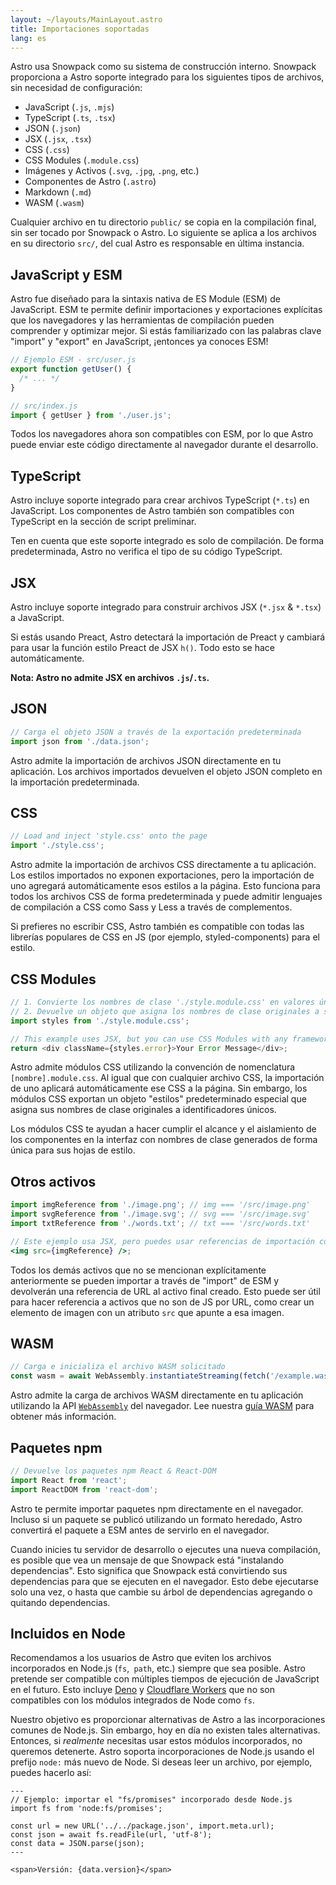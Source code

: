 ```yaml
---
layout: ~/layouts/MainLayout.astro
title: Importaciones soportadas
lang: es
---
```


Astro usa Snowpack como su sistema de construcción interno. Snowpack proporciona a Astro soporte integrado para los siguientes tipos de archivos, sin necesidad de configuración:

- JavaScript (`.js`, `.mjs`)
- TypeScript (`.ts`, `.tsx`)
- JSON (`.json`)
- JSX (`.jsx`, `.tsx`)
- CSS (`.css`)
- CSS Modules (`.module.css`)
- Imágenes y Activos (`.svg`, `.jpg`, `.png`, etc.)
- Componentes de Astro (`.astro`)
- Markdown (`.md`)
- WASM (`.wasm`)

Cualquier archivo en tu directorio `public/` se copia en la compilación final, sin ser tocado por Snowpack o Astro. Lo siguiente se aplica a los archivos en su directorio `src/`, del cual Astro es responsable en última instancia.

## JavaScript y ESM

Astro fue diseñado para la sintaxis nativa de ES Module (ESM) de JavaScript. ESM te permite definir importaciones y exportaciones explícitas que los navegadores y las herramientas de compilación pueden comprender y optimizar mejor. Si estás familiarizado con las palabras clave "import" y "export" en JavaScript, ¡entonces ya conoces ESM!

```js
// Ejemplo ESM - src/user.js
export function getUser() {
  /* ... */
}

// src/index.js
import { getUser } from './user.js';
```

Todos los navegadores ahora son compatibles con ESM, por lo que Astro puede enviar este código directamente al navegador durante el desarrollo.

## TypeScript

Astro incluye soporte integrado para crear archivos TypeScript (`*.ts`) en JavaScript. Los componentes de Astro también son compatibles con TypeScript en la sección de script preliminar.

Ten en cuenta que este soporte integrado es solo de compilación. De forma predeterminada, Astro no verifica el tipo de su código TypeScript.

<!-- Para integrar la verificación de tipos en su flujo de trabajo de desarrollo/compilación, agrega el plugin [@snowpack/plugin-typescript](https://www.npmjs.com/package/@snowpack/plugin-typescript). -->

## JSX

Astro incluye soporte integrado para construir archivos JSX (`*.jsx` & `*.tsx`) a JavaScript.

Si estás usando Preact, Astro detectará la importación de Preact y cambiará para usar la función estilo Preact de JSX `h()`. Todo esto se hace automáticamente.

**Nota: Astro no admite JSX en archivos `.js`/`.ts`.**

## JSON

```js
// Carga el objeto JSON a través de la exportación predeterminada
import json from './data.json';
```

Astro admite la importación de archivos JSON directamente en tu aplicación. Los archivos importados devuelven el objeto JSON completo en la importación predeterminada.

## CSS

```js
// Load and inject 'style.css' onto the page
import './style.css';
```

Astro admite la importación de archivos CSS directamente a tu aplicación. Los estilos importados no exponen exportaciones, pero la importación de uno agregará automáticamente esos estilos a la página. Esto funciona para todos los archivos CSS de forma predeterminada y puede admitir lenguajes de compilación a CSS como Sass y Less a través de complementos.

Si prefieres no escribir CSS, Astro también es compatible con todas las librerías populares de CSS en JS (por ejemplo, styled-components) para el estilo.

## CSS Modules

```js
// 1. Convierte los nombres de clase './style.module.css' en valores únicos con ámbito.
// 2. Devuelve un objeto que asigna los nombres de clase originales a su valor de ámbito final.
import styles from './style.module.css';

// This example uses JSX, but you can use CSS Modules with any framework.
return <div className={styles.error}>Your Error Message</div>;
```

Astro admite módulos CSS utilizando la convención de nomenclatura `[nombre].module.css`. Al igual que con cualquier archivo CSS, la importación de uno aplicará automáticamente ese CSS a la página. Sin embargo, los módulos CSS exportan un objeto "estilos" predeterminado especial que asigna sus nombres de clase originales a identificadores únicos.

Los módulos CSS te ayudan a hacer cumplir el alcance y el aislamiento de los componentes en la interfaz con nombres de clase generados de forma única para sus hojas de estilo.

## Otros activos

```jsx
import imgReference from './image.png'; // img === '/src/image.png'
import svgReference from './image.svg'; // svg === '/src/image.svg'
import txtReference from './words.txt'; // txt === '/src/words.txt'

// Este ejemplo usa JSX, pero puedes usar referencias de importación con cualquier marco.
<img src={imgReference} />;
```

Todos los demás activos que no se mencionan explícitamente anteriormente se pueden importar a través de "import" de ESM y devolverán una referencia de URL al activo final creado. Esto puede ser útil para hacer referencia a activos que no son de JS por URL, como crear un elemento de imagen con un atributo `src` que apunte a esa imagen.

## WASM

```js
// Carga e inicializa el archivo WASM solicitado
const wasm = await WebAssembly.instantiateStreaming(fetch('/example.wasm'));
```

Astro admite la carga de archivos WASM directamente en tu aplicación utilizando la API [`WebAssembly`](https://developer.mozilla.org/en-US/docs/Web/JavaScript/Reference/Global_Objects/WebAssembly) del navegador. Lee nuestra [guía WASM](/es/guides/wasm) para obtener más información.

## Paquetes npm

```js
// Devuelve los paquetes npm React & React-DOM
import React from 'react';
import ReactDOM from 'react-dom';
```

Astro te permite importar paquetes npm directamente en el navegador. Incluso si un paquete se publicó utilizando un formato heredado, Astro convertirá el paquete a ESM antes de servirlo en el navegador.

Cuando inicies tu servidor de desarrollo o ejecutes una nueva compilación, es posible que vea un mensaje de que Snowpack está "instalando dependencias". Esto significa que Snowpack está convirtiendo sus dependencias para que se ejecuten en el navegador. Esto debe ejecutarse solo una vez, o hasta que cambie su árbol de dependencias agregando o quitando dependencias.

## Incluidos en Node

Recomendamos a los usuarios de Astro que eviten los archivos incorporados en Node.js (`fs`,` path`, etc.) siempre que sea posible. Astro pretende ser compatible con múltiples tiempos de ejecución de JavaScript en el futuro. Esto incluye [Deno](https://deno.land/) y [Cloudflare Workers](https://workers.cloudflare.com/) que no son compatibles con los módulos integrados de Node como `fs`.

Nuestro objetivo es proporcionar alternativas de Astro a las incorporaciones comunes de Node.js. Sin embargo, hoy en día no existen tales alternativas. Entonces, si _realmente_ necesitas usar estos módulos incorporados, no queremos detenerte. Astro soporta incorporaciones de Node.js usando el prefijo `node:` más nuevo de Node. Si deseas leer un archivo, por ejemplo, puedes hacerlo así:

```astro
---
// Ejemplo: importar el "fs/promises" incorporado desde Node.js
import fs from 'node:fs/promises';

const url = new URL('../../package.json', import.meta.url);
const json = await fs.readFile(url, 'utf-8');
const data = JSON.parse(json);
---

<span>Versión: {data.version}</span>
```
